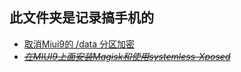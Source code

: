 ## 此文件夹是记录搞手机的
+ [取消Miui9的 /data 分区加密](https://github.com/BoringCat/MyLog/blob/master/Phone/Mi5-Miui9-SDK24/DisableEncryption.md)
+ ~~_[在MIUI9上面安装Magisk和使用systemless-Xposed](https://github.com/BoringCat/MyLog/blob/master/Phone/Mi5-Miui9-SDK24/UseMagiskXposed.md)_~~
